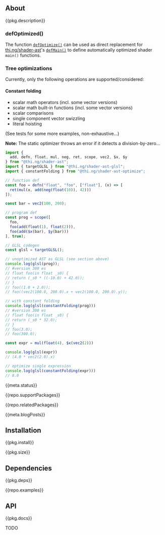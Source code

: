 <!-- include ../../assets/tpl/header.md -->

<!-- toc -->

## About

{{pkg.description}}

### defOptimized()

The function
[`defOptimize()`](https://docs.thi.ng/umbrella/shader-ast-optimize/functions/defOptimized.html)
can be used as direct replacement for [thi.ng/shader-ast]()'s
[`defMain()`](https://docs.thi.ng/umbrella/shader-ast/functions/defMain.html) to
define automatically optimized shader `main()` functions.

### Tree optimizations

Currently, only the following operations are supported/considered:

#### Constant folding

- scalar math operators (incl. some vector versions)
- scalar math built-in functions (incl. some vector versions)
- scalar comparisons
- single component vector swizzling
- literal hoisting

(See tests for some more examples, non-exhaustive...)

**Note:** The static optimizer throws an error if it detects a division-by-zero...

```ts tangle:export/readme1.ts
import {
  add, defn, float, mul, neg, ret, scope, vec2, $x, $y
} from "@thi.ng/shader-ast";
import { targetGLSL } from "@thi.ng/shader-ast-glsl";
import { constantFolding } from "@thi.ng/shader-ast-optimize";

// function def
const foo = defn("float", "foo", ["float"], (x) => [
  ret(mul(x, add(neg(float(10)), 42)))
]);

const bar = vec2(100, 200);

// program def
const prog = scope([
  foo,
  foo(add(float(1), float(2))),
  foo(add($x(bar), $y(bar)))
], true);

// GLSL codegen
const glsl = targetGLSL();

// unoptimized AST as GLSL (see section above)
console.log(glsl(prog));
// #version 300 es
// float foo(in float _s0) {
// return (_s0 * ((-10.0) + 42.0));
// }
// foo((1.0 + 2.0));
// foo((vec2(100.0, 200.0).x + vec2(100.0, 200.0).y));

// with constant folding
console.log(glsl(constantFolding(prog)))
// #version 300 es
// float foo(in float _s0) {
// return (_s0 * 32.0);
// }
// foo(3.0);
// foo(300.0);

const expr = mul(float(4), $x(vec2(2)))

console.log(glsl(expr))
// (4.0 * vec2(2.0).x)

// optimize single expression
console.log(glsl(constantFolding(expr)))
// 8.0
```

{{meta.status}}

{{repo.supportPackages}}

{{repo.relatedPackages}}

{{meta.blogPosts}}

## Installation

{{pkg.install}}

{{pkg.size}}

## Dependencies

{{pkg.deps}}

{{repo.examples}}

## API

{{pkg.docs}}

TODO

<!-- include ../../assets/tpl/footer.md -->
